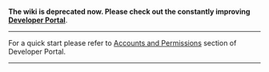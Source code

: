 **The wiki is deprecated now. Please check out the constantly improving [Developer Portal](http://developers.eos.io)**.

----

For a quick start please refer to [Accounts and Permissions](https://developers.eos.io/eosio-nodeos/docs/accounts-and-permissions) section of Developer Portal.

----
